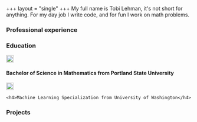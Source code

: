 +++
layout = "single"
+++
My full name is Tobi Lehman, it's not short for anything. For my day job I write code, and for fun I work on math problems.

<div class="col-group">
<div>
  <h3>Professional experience</h3>
</div>
<div>
  <h3>Education</h3>
  <div>
    <img class="logo" style="width: 20px" src="/images/about/pdx.png" alt="Portland State University logo"><h4>Bachelor of Science in Mathematics from Portland State University</h4>
  </div>
  <div>
    <img class="logo" style="width: 20px"
    src="/images/about/uw.png" alt="University of Washington">

    <h4>Machine Learning Specialization from University of Washington</h4>
  </div>
</div>
<div>
  <h3>Projects</h3>
</div>
</div>
